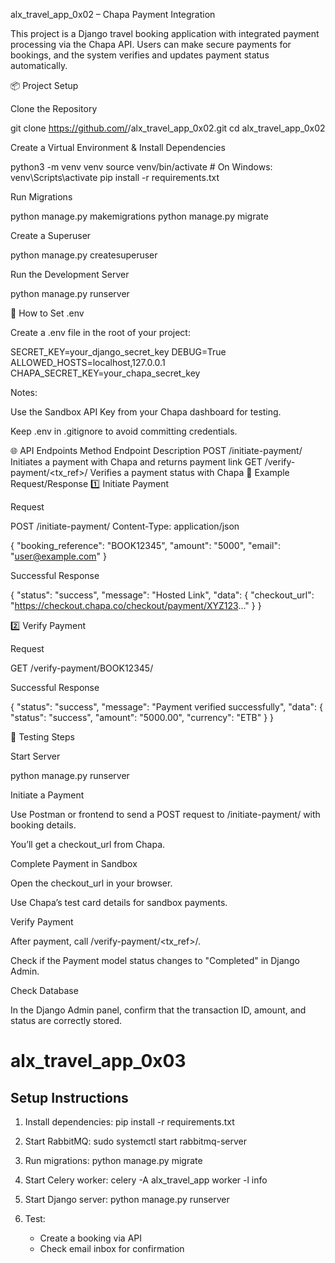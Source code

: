 alx_travel_app_0x02 – Chapa Payment Integration

This project is a Django travel booking application with integrated payment processing via the Chapa API.
Users can make secure payments for bookings, and the system verifies and updates payment status automatically.

📦 Project Setup

Clone the Repository

git clone https://github.com/<your-username>/alx_travel_app_0x02.git
cd alx_travel_app_0x02


Create a Virtual Environment & Install Dependencies

python3 -m venv venv
source venv/bin/activate   # On Windows: venv\Scripts\activate
pip install -r requirements.txt


Run Migrations

python manage.py makemigrations
python manage.py migrate


Create a Superuser

python manage.py createsuperuser


Run the Development Server

python manage.py runserver

🔑 How to Set .env

Create a .env file in the root of your project:

SECRET_KEY=your_django_secret_key
DEBUG=True
ALLOWED_HOSTS=localhost,127.0.0.1
CHAPA_SECRET_KEY=your_chapa_secret_key


Notes:

Use the Sandbox API Key from your Chapa dashboard for testing.

Keep .env in .gitignore to avoid committing credentials.

🌐 API Endpoints
Method	Endpoint	Description
POST	/initiate-payment/	Initiates a payment with Chapa and returns payment link
GET	/verify-payment/<tx_ref>/	Verifies a payment status with Chapa
📩 Example Request/Response
1️⃣ Initiate Payment

Request

POST /initiate-payment/
Content-Type: application/json

{
    "booking_reference": "BOOK12345",
    "amount": "5000",
    "email": "user@example.com"
}


Successful Response

{
    "status": "success",
    "message": "Hosted Link",
    "data": {
        "checkout_url": "https://checkout.chapa.co/checkout/payment/XYZ123..."
    }
}

2️⃣ Verify Payment

Request

GET /verify-payment/BOOK12345/


Successful Response

{
    "status": "success",
    "message": "Payment verified successfully",
    "data": {
        "status": "success",
        "amount": "5000.00",
        "currency": "ETB"
    }
}

🧪 Testing Steps

Start Server

python manage.py runserver


Initiate a Payment

Use Postman or frontend to send a POST request to /initiate-payment/ with booking details.

You’ll get a checkout_url from Chapa.

Complete Payment in Sandbox

Open the checkout_url in your browser.

Use Chapa’s test card details for sandbox payments.

Verify Payment

After payment, call /verify-payment/<tx_ref>/.

Check if the Payment model status changes to "Completed" in Django Admin.

Check Database

In the Django Admin panel, confirm that the transaction ID, amount, and status are correctly stored.



# alx_travel_app_0x03

## Setup Instructions

1. Install dependencies:
   pip install -r requirements.txt

2. Start RabbitMQ:
   sudo systemctl start rabbitmq-server

3. Run migrations:
   python manage.py migrate

4. Start Celery worker:
   celery -A alx_travel_app worker -l info

5. Start Django server:
   python manage.py runserver

6. Test:
   - Create a booking via API
   - Check email inbox for confirmation
